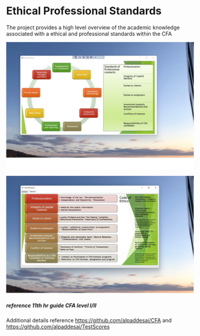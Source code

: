 # Ethical Professional Standards

The project provides a high level overview of the academic knowledge associated with a ethical and professional standards within the CFA

![image](EthicalStandards.jpg)

![image](image2.jpg)

##### reference 11th hr guide CFA level I/II

Additional details reference https://github.com/alpaddesai/CFA and https://github.com/alpaddesai/TestScores
